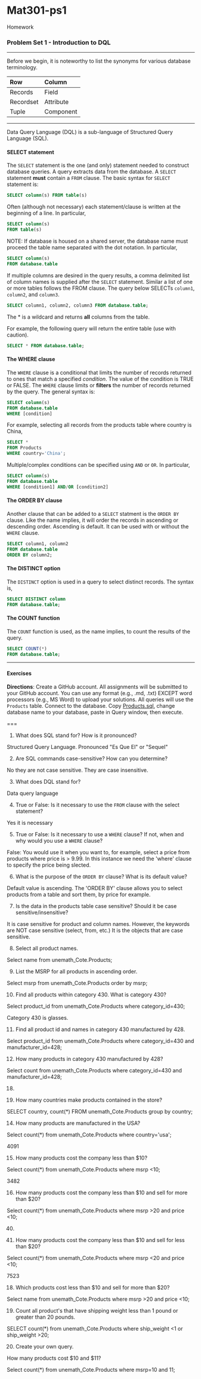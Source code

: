 # Mat301-ps1
Homework 
### Problem Set 1 - Introduction to DQL 
---

Before we begin, it is noteworthy to list the synonyms for various database terminology.  

|Row |Column   | 
|:--- |:---- |
|Records  | Field |
| Recordset | Attribute |
|Tuple | Component  |

---

Data Query Language (DQL) is a sub-language of Structured Query Language (SQL).  

#### SELECT statement

The `SELECT` statement is the one (and only) statement needed to construct database queries.  A query extracts data from the database.  A `SELECT` statement **must** contain a `FROM` clause.  The basic syntax for `SELECT` statement is:

```SQL
SELECT column(s) FROM table(s)
```

Often (although not necessary) each statement/clause is written at the beginning of a line.  In particular, 

```SQL
SELECT column(s) 
FROM table(s)
```

NOTE: If database is housed on a shared server, the database name must proceed the table name separated with the dot notation.  In particular, 

```SQL
SELECT column(s) 
FROM database.table
```

If multiple columns are desired in the query results, a comma delimited list of column names is supplied after the `SELECT` statement. Similar a list of one or more tables follows the FROM clause.   The query below SELECTs `column1`, `column2`, and `column3`. 


```SQL
SELECT column1, column2, column3 FROM database.table;
```



The * is a wildcard and returns **all** columns from the table.  

For example, the following query will return the entire table (use with caution).

```SQL
SELECT * FROM database.table;
```


#### The WHERE clause

The `WHERE` clause is a conditional that limits the number of records returned to ones that match a specified *condition*.  The value of the condition is TRUE or FALSE.  The `WHERE` clause limits or **filters** the number of records returned by the query. The general syntax is:

```SQL
SELECT column(s)
FROM database.table
WHERE [condition]
```
For example, selecting all records from the products table where country is China, 

```SQL
SELECT *
FROM Products
WHERE country='China';
```


Multiple/complex conditions can be specified using `AND` or `OR`.  In particular,

```SQL
SELECT column(s)
FROM database.table
WHERE [condition1] AND/OR [condition2]
```


#### The ORDER BY clause

Another clause that can be added to a `SELECT` statment is the `ORDER BY` clause.  Like the name implies, it will order the records in ascending or descending order.  Ascending is default.  It can be used with or without the `WHERE` clause.  

```SQL
SELECT column1, column2
FROM database.table
ORDER BY column2;
```

#### The DISTINCT option

The `DISTINCT` option is used in a query to select distinct records.  The syntax is, 

```SQL
SELECT DISTINCT column
FROM database.table;
```



#### The COUNT function

The `COUNT` function is used, as the name implies, to count the results of the query.    

```SQL
SELECT COUNT(*)
FROM database.table;
```

---

#### Exercises

**Directions**: Create a GitHub account.  All assignments will be submitted to your GitHub account.  You can use any format (e.g., .md, .txt) EXCEPT word processors (e.g., MS Word) to upload your solutions.  All queries will use the `Products` table.  Connect to the database.  Copy [Products.sql](https://github.com/jamesquinlan/mat301/tree/master/products), change database name to your database, paste in Query window, then execute.

===

1. What does SQL stand for?  How is it pronounced? 

 Structured Query Language. Pronounced "Es Que El" or "Sequel" 

2. Are SQL commands case-sensitive?  How can you determine? 

 No they are not case sensitive. They are case insensitive. 

3. What does DQL stand for?

 Data query language 

4. True or False:  Is it necessary to use the `FROM` clause with the select statement? 

 Yes it is necessary 

5. True or False:  Is it necessary to use a `WHERE` clause?  If not, when and why would you use a `WHERE` clause?

 False: You would use it when you want to, for example, select a price from products where price is > 9.99. In this instance we need the 'where' clause to specify the price being slected. 

6. What is the purpose of the `ORDER BY` clause?  What is its default value?  

 Default value is ascending. The 'ORDER BY' clause allows you to select products from a table and sort them, by price for example. 

7. Is the data in the products table case sensitive?  Should it be case sensitive/insensitive? 
 
 It is case sensitive for product and column names. However, the keywords are NOT case sensitive (select, from, etc.) It is the objects that are case sensitive. 

8. Select all product names.

 Select name from unemath_Cote.Products;

9. List the MSRP for all products in ascending order.

 Select msrp from unemath_Cote.Products order by msrp;

10. Find all products within  category 430.  What is category 430?

 Select product_id from unemath_Cote.Products where category_id=430; 

 Category 430 is glasses.

11. Find all product id and names in category 430 manufactured by 428.

 Select product_id from unemath_Cote.Products where category_id=430 and manufacturer_id=428;

12. How many products in category 430 manufactured by 428?
 
 Select count from unemath_Cote.Products where category_id=430 and manufacturer_id=428;

 18.

13. How many countries make products contained in the store?

 SELECT country, count(*) FROM unemath_Cote.Products group by country; 

14. How many products are manufactured in the USA?

 Select count(*) from unemath_Cote.Products where country='usa';

 4091

15. How many products cost the company less than $10?

 Select count(*) from unemath_Cote.Products where msrp <10;

 3482

16. How many products cost the company less than $10 and sell for more than $20?

 Select count(*) from unemath_Cote.Products where msrp >20 and price <10;

 40.

17. How many products cost the company less than $10 and sell for less than $20?

 Select count(*) from unemath_Cote.Products where msrp <20 and price <10;

 7523

18. Which products cost less than $10 and sell for more than $20?

 Select name from unemath_Cote.Products where msrp >20 and price <10;

19. Count all product's that have shipping weight less than 1 pound or greater than 20 pounds.

 SELECT count(*) from unemath_Cote.Products where ship_weight <1 or ship_weight >20;

20. Create your own query.

How many products cost $10 and $11? 

Select count(*) from unemath_Cote.Products where msrp=10 and 11;

